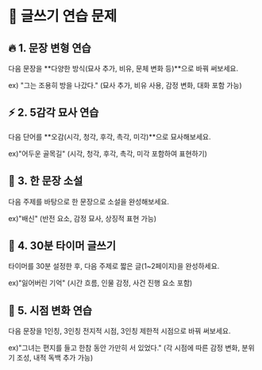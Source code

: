 # 📌 글쓰기 연습 문제

## 🔥 1. 문장 변형 연습
다음 문장을 **다양한 방식(묘사 추가, 비유, 문체 변화 등)**으로 바꿔 써보세요.

ex)
"그는 조용히 방을 나갔다."
(묘사 추가, 비유 사용, 감정 변화, 대화 포함 가능)

## ⚡ 2. 5감각 묘사 연습
다음 단어를 **오감(시각, 청각, 후각, 촉각, 미각)**으로 묘사해보세요.

ex)"어두운 골목길"
(시각, 청각, 후각, 촉각, 미각 포함하여 표현하기)

## 🚀 3. 한 문장 소설
다음 주제를 바탕으로 한 문장으로 소설을 완성해보세요.

ex)"배신"
(반전 요소, 감정 묘사, 상징적 표현 가능)

## 🎯 4. 30분 타이머 글쓰기
타이머를 30분 설정한 후, 다음 주제로 짧은 글(1~2페이지)을 완성하세요.

ex)"잃어버린 기억"
(시간 흐름, 인물 감정, 사건 진행 요소 포함)

## 📝 5. 시점 변화 연습
다음 문장을 1인칭, 3인칭 전지적 시점, 3인칭 제한적 시점으로 바꿔 써보세요.

ex)"그녀는 편지를 들고 한참 동안 가만히 서 있었다."
(각 시점에 따른 감정 변화, 분위기 조성, 내적 독백 추가 가능)
